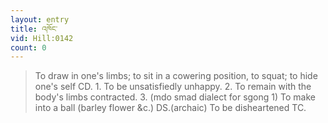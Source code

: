 ```yaml
---
layout: entry
title: འཁོང་
vid: Hill:0142
count: 0
---
```

> To draw in one's limbs; to sit in a cowering position, to squat; to hide one's self CD\. 1\. To be unsatisfiedly unhappy\. 2\. To remain with the body's limbs contracted\. 3\. (mdo smad dialect for sgong 1) To make into a ball (barley flower &c\.) DS\.(archaic) To be disheartened TC\.


